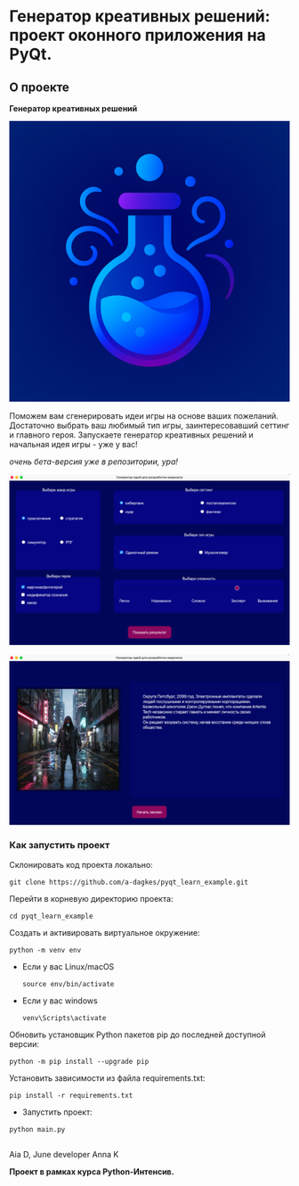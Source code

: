 # Генератор креативных решений: проект оконного приложения на PyQt.

## О проекте

**Генератор креативных решений**

![](images/icon.png)

Поможем вам сгенерировать идеи игры на основе ваших пожеланий. Достаточно выбрать ваш любимый тип игры, заинтересовавший сеттинг и главного героя. Запускаете генератор креативных решений и начальная идея игры - уже у вас!

*очень бета-версия уже в репозитории, ура!*

![Настройки игры](images/menu.png)

![Приготовленная идея](images/hero.png)

### Как запустить проект

Склонировать код проекта локально:

```
git clone https://github.com/a-dagkes/pyqt_learn_example.git
```

Перейти в корневую директорию проекта:

```
cd pyqt_learn_example
```

Cоздать и активировать виртуальное окружение:

```
python -m venv env
```

* Если у вас Linux/macOS

    ```
    source env/bin/activate
    ```

* Если у вас windows

    ```
    venv\Scripts\activate
    ```


Обновить установщик Python пакетов pip до последней доступной версии:

```
python -m pip install --upgrade pip
```

Установить зависимости из файла requirements.txt:

```
pip install -r requirements.txt
```

* Запустить проект:

```
python main.py
```

##

Aia D, June developer
Anna K

**Проект в рамках курса Python-Интенсив.**
